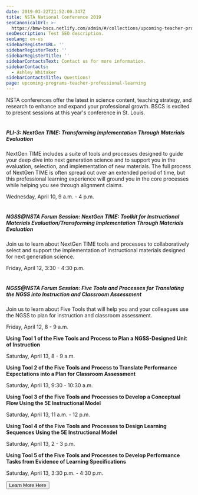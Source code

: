 ```yaml
---
date: 2019-03-22T21:52:00.347Z
title: NSTA National Conference 2019
seoCanonicalUrl: >-
  https://bmw-bscs.netlify.com/admin/#/collections/upcoming-teacher-professional-learning/nsta-national-conference-2019
seoDescription: Test SEO description.
seoLang: en-us
sidebarRegisterURL: ''
sidebarRegisterText: ''
sidebarRegisterTitle: ''
sidebarContactsText: Contact us for more information.
sidebarContacts:
  - Ashley Whitaker
sidebarContactsTitle: Questions?
page: upcoming-programs-teacher-professional-learning
---
```

NSTA conferences offer the latest in science content, teaching strategy, and research to enhance and expand your professional growth. BSCS is excited to present sessions at this year's conference in St. Louis.
<br>
</br>
##### PLI-3: NextGen TIME: Transforming Implementation Through Materials Evaluation

NextGen TIME includes a suite of tools and processes designed to guide your deep dive into next generation science and to support you in the evaluation, selection, and implementation of new materials. The full process of NextGen TIME is often spread out over an extended period of time, but this professional learning experience will ground you in the core processes while helping you see through alignment claims. 

Wednesday, April 10, 9 a.m. - 4 p.m.
<br>
</br>
##### NGSS@NSTA Forum Session: NextGen TIME: Toolkit for Instructional Materials Evaluation/Transforming Implementation Through Materials Evaluation

Join us to learn about NextGen TIME tools and processes to collaboratively select and support the implementation of instructional materials designed for next generation science.

Friday, April 12, 3:30 - 4:30 p.m.
<br>
</br>
##### NGSS@NSTA Forum Session: Five Tools and Processes for Translating the NGSS into Instruction and Classroom Assessment

Join us to learn about Five Tools that will help you and your colleagues use the NGSS to plan for instruction and classroom assessment.

Friday, April 12, 8 - 9 a.m.

**Using Tool 1 of the Five Tools and Process to Plan a NGSS-Designed Unit of Instruction**

Saturday, April 13, 8 - 9 a.m.

**Using Tool 2 of the Five Tools and Process to Translate Performance Expectations into a Plan for Classroom Assessment**	

Saturday, April 13, 9:30 - 10:30 a.m. 

**Using Tool 3 of the Five Tools and Processes to Develop a Conceptual Flow Using the 5E Instructional Model**	

Saturday, April 13, 11 a.m. - 12 p.m.

**Using Tool 4 of the Five Tools and Processes to Design Learning Sequences Using the 5E Instructional Model**	

Saturday, April 13, 2 - 3 p.m. 

**Using Tool 5 of the Five Tools and Processes to Develop Performance Tasks from Evidence of Learning Specifications**	

Saturday, April 13, 3:30 p.m. - 4:30 p.m.

<a href="https://s6.goeshow.com/nsta/national/2019/conference_program_sessions.cfm" target="_blank" rel="noopener noreferrer"><button class="btn btn-outline-secondary">Learn More Here</button></a>

